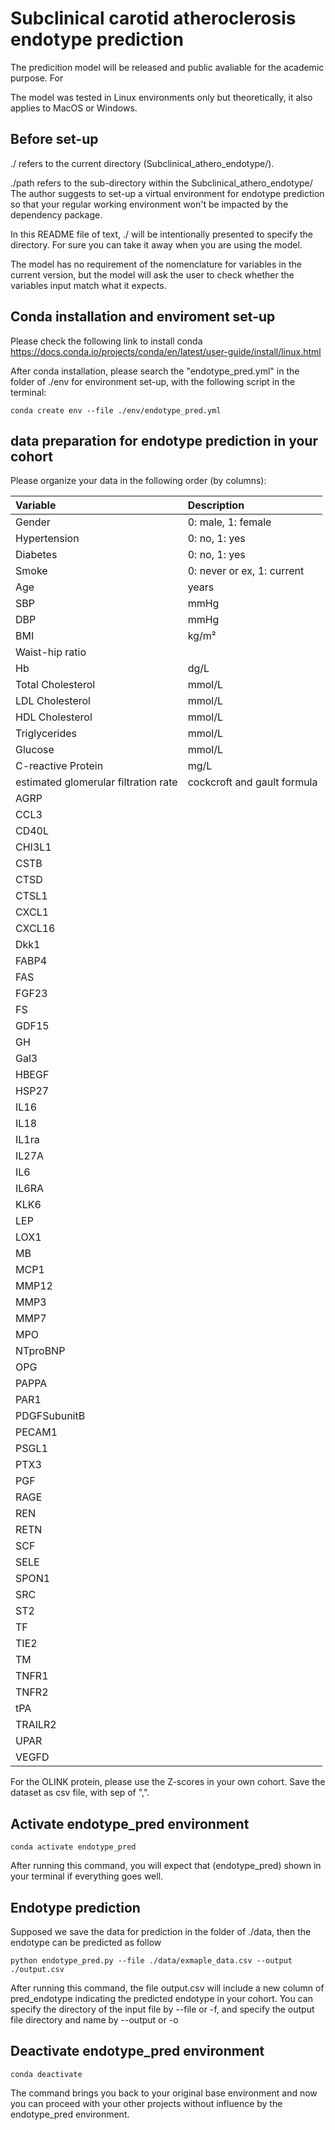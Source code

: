 # Subclinical carotid atheroclerosis endotype prediction
The predicition model will be released and public avaliable for the academic purpose. For

The model was tested in Linux environments only but theoretically, it also applies to MacOS or Windows.

## Before set-up
./ refers to the current directory (Subclinical_athero_endotype/).

./path refers to the sub-directory within the Subclinical_athero_endotype/
The author suggests to set-up a virtual environment for endotype prediction so that your regular working environment won't be impacted by the dependency package.

In this README file of text, ./ will be intentionally presented to specify the directory. For sure you can take it away when you are using the model.

The model has no requirement of the nomenclature for variables in the current version, but the model will ask the user to check whether the variables input match what it expects.

## Conda installation and enviroment set-up
Please check the following link to install conda https://docs.conda.io/projects/conda/en/latest/user-guide/install/linux.html

After conda installation, please search the "endotype_pred.yml" in the folder of ./env for environment set-up, with the following script in the terminal:
```
conda create env --file ./env/endotype_pred.yml
```

## data preparation for endotype prediction in your cohort
Please organize your data in the following order (by columns):

| Variable                | Description                             |
|:------------------------|:----------------------------------------|
| Gender                  | 0: male, 1: female                      |
| Hypertension            | 0: no, 1: yes                           |
| Diabetes                | 0: no, 1: yes                           |
| Smoke                   | 0: never or ex, 1: current              |
| Age                     | years                                   |
| SBP                     | mmHg                                    |
| DBP                     | mmHg                                    |
| BMI                     | kg/m²                                   |
| Waist-hip ratio         |                                         |                                                                |
| Hb                      | dg/L                                    |
| Total Cholesterol       | mmol/L                                  |
| LDL Cholesterol         | mmol/L                                  |
| HDL Cholesterol         | mmol/L                                  |
| Triglycerides           | mmol/L                                  |
| Glucose                 | mmol/L                                  |
| C-reactive Protein      | mg/L                                    |
| estimated glomerular filtration rate| cockcroft and gault formula |
| AGRP                    |                                         |
| CCL3                    |                                         |
| CD40L                   |                                         |
| CHI3L1                  |                                         |
| CSTB                    |                                         |
| CTSD                    |                                         |
| CTSL1                   |                                         |
| CXCL1                   |                                         |
| CXCL16                  |                                         |
| Dkk1                    |                                         |
| FABP4                   |                                         |
| FAS                     |                                         |
| FGF23                   |                                         |
| FS                      |                                         |
| GDF15                   |                                         |
| GH                      |                                         |
| Gal3                    |                                         |
| HBEGF                   |                                         |
| HSP27                   |                                         |
| IL16                    |                                         |
| IL18                    |                                         |
| IL1ra                   |                                         |
| IL27A                   |                                         |
| IL6                     |                                         |
| IL6RA                   |                                         |
| KLK6                    |                                         |
| LEP                     |                                         |
| LOX1                    |                                         |
| MB                      |                                         |
| MCP1                    |                                         |
| MMP12                   |                                         |
| MMP3                    |                                         |
| MMP7                    |                                         |
| MPO                     |                                         |
| NTproBNP                |                                         |
| OPG                     |                                         |
| PAPPA                   |                                         |
| PAR1                    |                                         |
| PDGFSubunitB            |                                         |
| PECAM1                  |                                         |
| PSGL1                   |                                         |
| PTX3                    |                                         |
| PGF                     |                                         |
| RAGE                    |                                         |
| REN                     |                                         |
| RETN                    |                                         |
| SCF                     |                                         |
| SELE                    |                                         |
| SPON1                   |                                         |
| SRC                     |                                         |
| ST2                     |                                         |
| TF                      |                                         |
| TIE2                    |                                         |
| TM                      |                                         |
| TNFR1                   |                                         |
| TNFR2                   |                                         |
| tPA                     |                                         |
| TRAILR2                 |                                         |
| UPAR                    |                                         |
| VEGFD                   |                                         |

For the OLINK protein, please use the Z-scores in your own cohort.
Save the dataset as csv file, with sep of ",".
## Activate endotype_pred environment
```
conda activate endotype_pred
```
After running this command, you will expect that (endotype_pred) shown in your terminal if everything goes well.

## Endotype prediction
Supposed we save the data for prediction in the folder of ./data, then the endotype can be predicted as follow
```
python endotype_pred.py --file ./data/exmaple_data.csv --output ./output.csv
```
After running this command, the file output.csv will include a new column of pred_endotype indicating the predicted endotype in your cohort.
You can specify the directory of the input file by --file or -f, and specify the output file directory and name by --output or -o

## Deactivate endotype_pred environment
```
conda deactivate
```
The command brings you back to your original base environment and now you can proceed with your other projects without influence by the endotype_pred environment.

